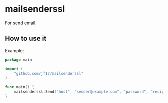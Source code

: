 # mailsenderssl
For send email.

## How to use it

Example:
```go
package main

import (
	"github.com/jf17/mailsenderssl"
)

func main() {
	mailsenderssl.Send("host", "sender@example.com", "password", "recipient@example.com", "Title", "Body text")
}

```